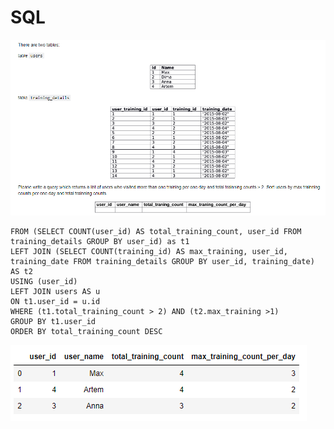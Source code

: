# SQL


![alt-текст](https://github.com/marynamarina/SQL/blob/master/SQL_1/Task_1.png "Task 1")

```SELECT t1.user_id, u.name AS user_name, t1.total_training_count, t2.max_training AS max_training_count_per_day
FROM (SELECT COUNT(user_id) AS total_training_count, user_id FROM training_details GROUP BY user_id) as t1
LEFT JOIN (SELECT COUNT(training_id) AS max_training, user_id, training_date FROM training_details GROUP BY user_id, training_date) AS t2
USING (user_id)
LEFT JOIN users AS u
ON t1.user_id = u.id
WHERE (t1.total_training_count > 2) AND (t2.max_training >1)
GROUP BY t1.user_id
ORDER BY total_training_count DESC
```

![alt-текст](https://github.com/marynamarina/SQL/blob/master/SQL_1/Solution_1.png "Solution 1")
